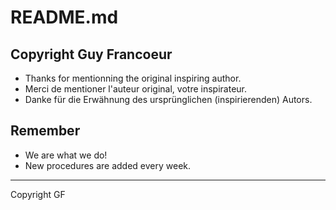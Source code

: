# README.md

## Copyright Guy Francoeur
- Thanks for mentionning the original inspiring author.
- Merci de mentioner l'auteur original, votre inspirateur.
- Danke für die Erwähnung des ursprünglichen (inspirierenden) Autors.

## Remember
- We are what we do!
- New procedures are added every week.

---
Copyright GF
